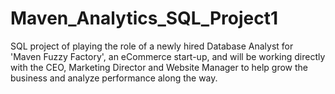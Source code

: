 # Maven_Analytics_SQL_Project1
 SQL project of playing the role of a newly hired Database Analyst for 'Maven Fuzzy Factory', an eCommerce start-up, and will be working directly with the CEO, Marketing Director and Website Manager to help grow the business and analyze performance along the way.
